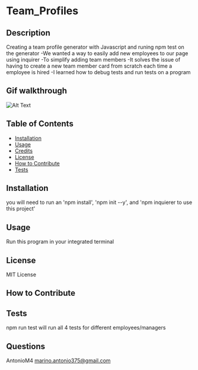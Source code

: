 # Team_Profiles 
## Description
Creating a team profile generator with Javascript and runing npm test on the generator
-We wanted a way to easily add new employees to our page using inquirer
-To simplify adding team members
-It solves the issue of having to create a new team member card from scratch each time a employee is hired
-I learned how to debug tests and run tests on a program
## Gif walkthrough
![Alt Text](assets/images/Team_Profiles_walkthrough.gif)
## Table of Contents 
- [Installation](#installation)
- [Usage](#usage)
- [Credits](#credits)
- [License](#license)
- [How to Contribute](#how-to-contribute)
- [Tests](#tests)
## Installation
you will need to run an 'npm install', 'npm init --y', and 'npm inquierer to use this project'
## Usage
Run this program in your integrated terminal 
## License
MIT License
## How to Contribute

## Tests
npm run test will run all 4 tests for different employees/managers
## Questions
AntonioM4
marino.antonio375@gmail.com
